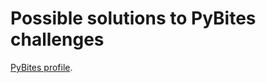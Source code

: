 # Possible solutions to PyBites challenges

[PyBites profile](https://codechalleng.es/profiles/joaopalmeiro).
